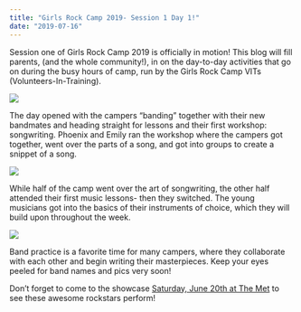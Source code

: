 ```yaml
---
title: "Girls Rock Camp 2019- Session 1 Day 1!"
date: "2019-07-16"
---
```


Session one of Girls Rock Camp 2019 is officially in motion! This blog will fill parents, (and the whole community!), in on the day-to-day activities that go on during the busy hours of camp, run by the Girls Rock Camp VITs (Volunteers-In-Training).

![](http://girlsrockri.org/wp-content/uploads/2019/07/front-entrance-768x1024.jpg)

The day opened with the campers “banding” together with their new bandmates and heading straight for lessons and their first workshop: songwriting. Phoenix and Emily ran the workshop where the campers got together, went over the parts of a song, and got into groups to create a snippet of a song.

![](http://girlsrockri.org/wp-content/uploads/2019/07/blog-pics-GRC-2019-1024x768.jpg)

While half of the camp went over the art of songwriting, the other half attended their first music lessons- then they switched. The young musicians got into the basics of their instruments of choice, which they will build upon throughout the week.

![](http://girlsrockri.org/wp-content/uploads/2019/07/20190715_125747-1024x768.jpg)

Band practice is a favorite time for many campers, where they collaborate with each other and begin writing their masterpieces. Keep your eyes peeled for band names and pics very soon!

Don’t forget to come to the showcase [Saturday, June 20th at The Met](https://www.facebook.com/events/430771250810802/) to see these awesome rockstars perform!
